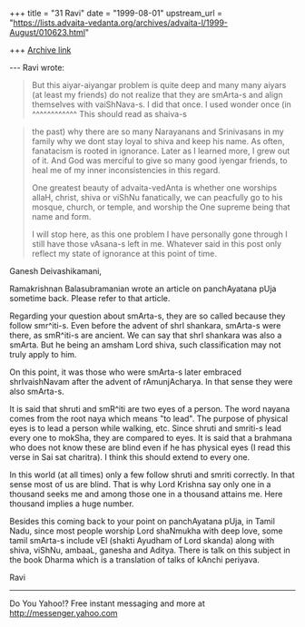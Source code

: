 +++
title = "31 Ravi"
date = "1999-08-01"
upstream_url = "https://lists.advaita-vedanta.org/archives/advaita-l/1999-August/010623.html"

+++
[Archive link](https://lists.advaita-vedanta.org/archives/advaita-l/1999-August/010623.html)

--- Ravi <miinalochanii at YAHOO.COM> wrote:

> But this aiyar-aiyangar problem is quite deep and many many aiyars
> (at
> least my friends) do not realize that they are smArta-s and align
> themselves with vaiShNava-s. I did that once. I used wonder once (in
                  ^^^^^^^^^^^^ This should read as shaiva-s

> the past) why there are so many Narayanans and Srinivasans in my
> family
> why we dont stay loyal to shiva and keep his name. As often,
> fanatacism
> is rooted in ignorance. Later as I learned more, I grew out of it.
> And
> God was merciful to give so many good iyengar friends, to heal me of
> my
> inner inconsistencies  in this regard.
>
> One greatest beauty of advaita-vedAnta is whether one worships allaH,
> christ, shiva or viShNu fanatically, we can peacfully go to his
> mosque,
> church, or temple, and worship the One supreme being that name and
> form.
>
> I will stop here, as this one problem I have personally gone through
> I
> still have those vAsana-s left in me. Whatever said in this post only
> reflect my state of ignorance at this point of time.


Ganesh Deivashikamani,

Ramakrishnan Balasubramanian wrote an article on panchAyatana pUja
sometime back. Please refer to that article.

Regarding your question about smArta-s, they are so called because they
follow smr^iti-s. Even before the advent of shrI shankara, smArta-s
were there, as smR^iti-s are ancient. We can say that shrI shankara was
also a smArta. But he being an amsham Lord shiva, such classification
may not truly apply to him.

On this point, it was those who were smArta-s later embraced
shrIvaishNavam after the advent of rAmunjAcharya. In that sense they
were also smArta-s.

It is said that shruti and smR^iti are two eyes of a person. The word
nayana comes from the root naya which means "to lead". The purpose of
physical eyes is to lead a person while walking, etc. Since shruti and
smriti-s lead every one to mokSha, they are compared to eyes. It is
said that a brahmana who does not know these are blind even if he has
physical eyes (I read this verse in Sai sat charitra). I think this
should extend to every one.

In this world (at all times) only a few follow shruti and smriti
correctly. In that sense most of us are blind. That is why Lord Krishna
say only one in a thousand seeks me and among those one in a thousand
attains me. Here thousand implies a huge number.


Besides this coming back to your point on panchAyatana pUja, in Tamil
Nadu, since most people worship Lord shaNmukha with deep love, some
tamil smArta-s include vEl (shakti Ayudham of Lord skanda) along with
shiva, viShNu, ambaaL, ganesha and Aditya. There is talk on this
subject in the book Dharma which is a translation of talks of kAnchi
periyava.


Ravi

_____________________________________________________________
Do You Yahoo!?
Free instant messaging and more at http://messenger.yahoo.com

